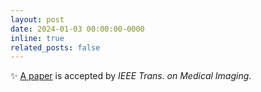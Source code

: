 ```yaml
---
layout: post
date: 2024-01-03 00:00:00-0000
inline: true
related_posts: false
---
```


:sparkles: [A paper](https://ieeexplore.ieee.org/abstract/document/10385148) is accepted by *IEEE Trans. on Medical Imaging*.
